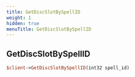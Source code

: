 ```yaml
---
title: GetDiscSlotBySpellID
weight: 1
hidden: true
menuTitle: GetDiscSlotBySpellID
---
```

## GetDiscSlotBySpellID
```perl
$client->GetDiscSlotBySpellID(int32 spell_id)
```